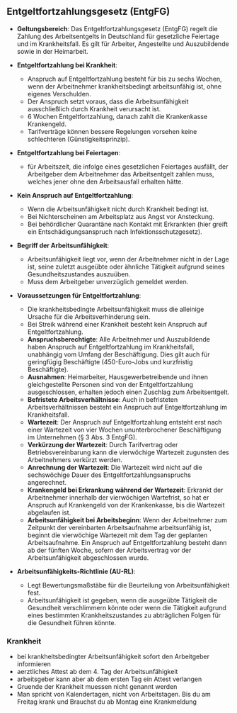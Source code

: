 ## Entgeltfortzahlungsgesetz (EntgFG)

- **Geltungsbereich**: Das Entgeltfortzahlungsgesetz (EntgFG) regelt die Zahlung des Arbeitsentgelts in Deutschland für gesetzliche Feiertage und im Krankheitsfall. Es gilt für Arbeiter, Angestellte und Auszubildende sowie in der Heimarbeit.

- **Entgeltfortzahlung bei Krankheit**:
  - Anspruch auf Entgeltfortzahlung besteht für bis zu sechs Wochen, wenn der Arbeitnehmer krankheitsbedingt arbeitsunfähig ist, ohne eigenes Verschulden.
  - Der Anspruch setzt voraus, dass die Arbeitsunfähigkeit ausschließlich durch Krankheit verursacht ist.
  - 6 Wochen Entgeltfortzahlung, danach zahlt die Krankenkasse Krankengeld.
  - Tarifverträge können bessere Regelungen vorsehen keine schlechteren (Günstigkeitsprinzip).

- **Entgeltfortzahlung bei Feiertagen**:
  - für Arbeitszeit, die infolge eines gesetzlichen Feiertages ausfällt, der Arbeitgeber dem Arbeitnehmer das Arbeitsentgelt zahlen muss, welches jener ohne den Arbeitsausfall erhalten hätte.

- **Kein Anspruch auf Entgeltfortzahlung**:
  - Wenn die Arbeitsunfähigkeit nicht durch Krankheit bedingt ist.
  - Bei Nichterscheinen am Arbeitsplatz aus Angst vor Ansteckung.
  - Bei behördlicher Quarantäne nach Kontakt mit Erkrankten (hier greift ein Entschädigungsanspruch nach Infektionsschutzgesetz).

- **Begriff der Arbeitsunfähigkeit**:
  - Arbeitsunfähigkeit liegt vor, wenn der Arbeitnehmer nicht in der Lage ist, seine zuletzt ausgeübte oder ähnliche Tätigkeit aufgrund seines Gesundheitszustandes auszuüben.
  - Muss dem Arbeitgeber unverzüglich gemeldet werden.

- **Voraussetzungen für Entgeltfortzahlung**:
  - Die krankheitsbedingte Arbeitsunfähigkeit muss die alleinige Ursache für die Arbeitsverhinderung sein.
  - Bei Streik während einer Krankheit besteht kein Anspruch auf Entgeltfortzahlung.
  - **Anspruchsberechtigte**: Alle Arbeitnehmer und Auszubildende haben Anspruch auf Entgeltfortzahlung im Krankheitsfall, unabhängig vom Umfang der Beschäftigung. Dies gilt auch für geringfügig Beschäftigte (450-Euro-Jobs und kurzfristig Beschäftigte).
  - **Ausnahmen**: Heimarbeiter, Hausgewerbetreibende und ihnen gleichgestellte Personen sind von der Entgeltfortzahlung ausgeschlossen, erhalten jedoch einen Zuschlag zum Arbeitsentgelt.
  - **Befristete Arbeitsverhältnisse**: Auch in befristeten Arbeitsverhältnissen besteht ein Anspruch auf Entgeltfortzahlung im Krankheitsfall.
  - **Wartezeit**: Der Anspruch auf Entgeltfortzahlung entsteht erst nach einer Wartezeit von vier Wochen ununterbrochener Beschäftigung im Unternehmen (§ 3 Abs. 3 EntgFG).
  - **Verkürzung der Wartezeit**: Durch Tarifvertrag oder Betriebsvereinbarung kann die vierwöchige Wartezeit zugunsten des Arbeitnehmers verkürzt werden.
  - **Anrechnung der Wartezeit**: Die Wartezeit wird nicht auf die sechswöchige Dauer des Entgeltfortzahlungsanspruchs angerechnet.
  - **Krankengeld bei Erkrankung während der Wartezeit**: Erkrankt der Arbeitnehmer innerhalb der vierwöchigen Wartefrist, so hat er Anspruch auf Krankengeld von der Krankenkasse, bis die Wartezeit abgelaufen ist.
  - **Arbeitsunfähigkeit bei Arbeitsbeginn**: Wenn der Arbeitnehmer zum Zeitpunkt der vereinbarten Arbeitsaufnahme arbeitsunfähig ist, beginnt die vierwöchige Wartezeit mit dem Tag der geplanten Arbeitsaufnahme. Ein Anspruch auf Entgeltfortzahlung besteht dann ab der fünften Woche, sofern der Arbeitsvertrag vor der Arbeitsunfähigkeit abgeschlossen wurde.

- **Arbeitsunfähigkeits-Richtlinie (AU-RL)**:
  - Legt Bewertungsmaßstäbe für die Beurteilung von Arbeitsunfähigkeit fest.
  - Arbeitsunfähigkeit ist gegeben, wenn die ausgeübte Tätigkeit die Gesundheit verschlimmern könnte oder wenn die Tätigkeit aufgrund eines bestimmten Krankheitszustandes zu abträglichen Folgen für die Gesundheit führen könnte.

### Krankheit

- bei krankheitsbedingter Arbeitsunfähigkeit  sofort den Arbeitgeber informieren
- aerztliches Attest ab dem 4. Tag der Arbeitsunfähigkeit
- arbeitsgeber kann aber ab dem ersten Tag ein Attest verlangen
- Gruende der Krankheit muessen nicht genannt werden
- Man spricht von Kalendertagen, nicht von Arbeitstagen. Bis du am Freitag krank und Brauchst du ab Montag eine Krankmeldung